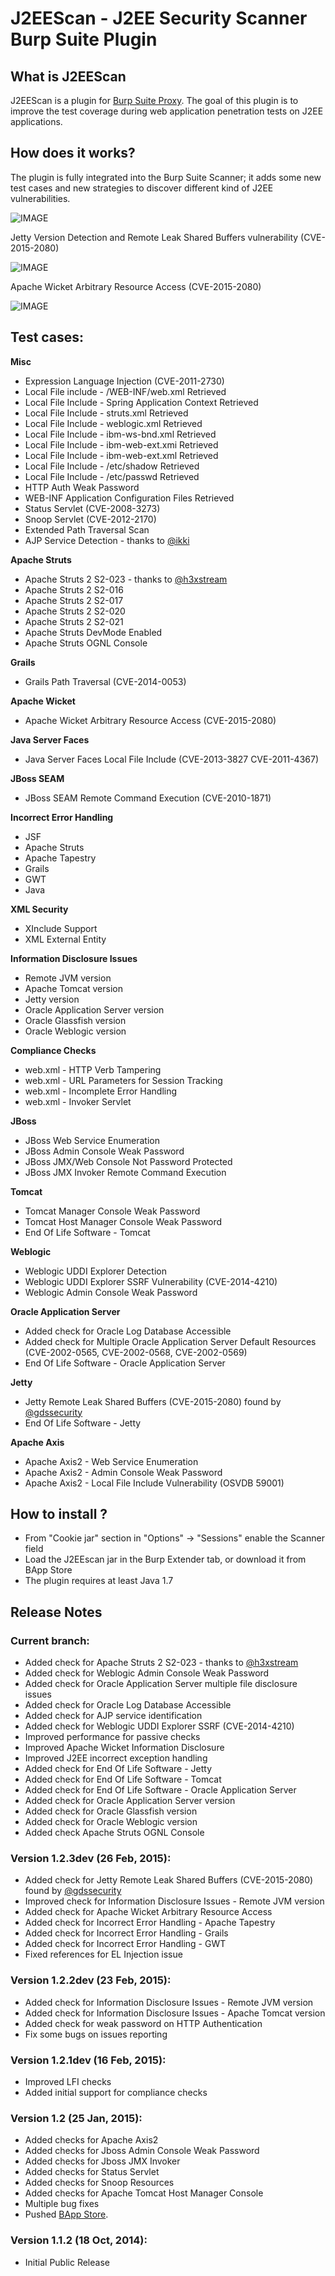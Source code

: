 # J2EEScan - J2EE Security Scanner Burp Suite Plugin

## What is J2EEScan
J2EEScan is a plugin for [Burp Suite Proxy](http://portswigger.net/). 
The goal of this plugin is to improve the test coverage during 
web application penetration tests on J2EE applications. 


## How does it works?

The plugin is fully integrated into the Burp Suite Scanner; it adds some new test 
cases and new strategies to discover different kind of J2EE vulnerabilities.


 ![IMAGE](https://bitbucket.org/ilmila/j2eescan/raw/dev/resources/j2eescan-results.png)


Jetty Version Detection and Remote Leak Shared Buffers vulnerability (CVE-2015-2080)

 ![IMAGE](https://bitbucket.org/ilmila/j2eescan/raw/dev/resources/jetty-remote-leak.png)


Apache Wicket Arbitrary Resource Access (CVE-2015-2080)

 ![IMAGE](https://bitbucket.org/ilmila/j2eescan/raw/dev/resources/wicket.png)



## Test cases:

**Misc**

 * Expression Language Injection (CVE-2011-2730)
 * Local File include - /WEB-INF/web.xml Retrieved
 * Local File Include - Spring Application Context Retrieved
 * Local File Include - struts.xml Retrieved
 * Local File Include - weblogic.xml Retrieved
 * Local File Include - ibm-ws-bnd.xml Retrieved
 * Local File Include - ibm-web-ext.xmi Retrieved
 * Local File Include - ibm-web-ext.xml Retrieved
 * Local File Include - /etc/shadow Retrieved
 * Local File Include - /etc/passwd Retrieved
 * HTTP Auth Weak Password
 * WEB-INF Application Configuration Files Retrieved
 * Status Servlet (CVE-2008-3273)
 * Snoop Servlet (CVE-2012-2170)
 * Extended Path Traversal Scan
 * AJP Service Detection - thanks to [@ikki](https://twitter.com/_ikki)
 

**Apache Struts**

 * Apache Struts 2 S2-023 - thanks to [@h3xstream](https://twitter.com/h3xstream)
 * Apache Struts 2 S2-016
 * Apache Struts 2 S2-017
 * Apache Struts 2 S2-020
 * Apache Struts 2 S2-021
 * Apache Struts DevMode Enabled
 * Apache Struts OGNL Console

**Grails**

 * Grails Path Traversal (CVE-2014-0053)

**Apache Wicket**
 
 * Apache Wicket Arbitrary Resource Access (CVE-2015-2080)

**Java Server Faces**
 
 * Java Server Faces Local File Include (CVE-2013-3827 CVE-2011-4367)

**JBoss SEAM**

 * JBoss SEAM Remote Command Execution (CVE-2010-1871)

**Incorrect Error Handling**

 * JSF
 * Apache Struts
 * Apache Tapestry
 * Grails
 * GWT
 * Java

**XML Security**
 
 * XInclude Support
 * XML External Entity

**Information Disclosure Issues**

 * Remote JVM version
 * Apache Tomcat version
 * Jetty version
 * Oracle Application Server version
 * Oracle Glassfish version
 * Oracle Weblogic version

**Compliance Checks**
 
 * web.xml - HTTP Verb Tampering
 * web.xml - URL Parameters for Session Tracking
 * web.xml - Incomplete Error Handling
 * web.xml - Invoker Servlet

**JBoss**

 * JBoss Web Service Enumeration
 * JBoss Admin Console Weak Password
 * JBoss JMX/Web Console Not Password Protected
 * JBoss JMX Invoker Remote Command Execution

**Tomcat**

 * Tomcat Manager Console Weak Password
 * Tomcat Host Manager Console Weak Password
 * End Of Life Software - Tomcat

**Weblogic**

 * Weblogic UDDI Explorer Detection
 * Weblogic UDDI Explorer SSRF Vulnerability (CVE-2014-4210)
 * Weblogic Admin Console Weak Password

**Oracle Application Server**
 
 * Added check for Oracle Log Database Accessible
 * Added check for Multiple Oracle Application Server Default Resources (CVE-2002-0565, CVE-2002-0568, CVE-2002-0569)
 * End Of Life Software - Oracle Application Server

**Jetty**

 * Jetty Remote Leak Shared Buffers (CVE-2015-2080) found by [@gdssecurity](https://twitter.com/gdssecurity/)
 * End Of Life Software - Jetty

**Apache Axis**

 * Apache Axis2 - Web Service Enumeration
 * Apache Axis2 - Admin Console Weak Password
 * Apache Axis2 - Local File Include Vulnerability (OSVDB 59001)
 

## How to install ?

 * From "Cookie jar" section in "Options" -> "Sessions" enable the Scanner field
 * Load the J2EEscan jar in the Burp Extender tab, or download it from BApp Store
 * The plugin requires at least Java 1.7


## Release Notes

### Current branch:
 * Added check for Apache Struts 2 S2-023 - thanks to [@h3xstream](https://twitter.com/h3xstream)
 * Added check for Weblogic Admin Console Weak Password
 * Added check for Oracle Application Server multiple file disclosure issues
 * Added check for Oracle Log Database Accessible
 * Added check for AJP service identification
 * Added check for Weblogic UDDI Explorer SSRF (CVE-2014-4210)
 * Improved performance for passive checks
 * Improved Apache Wicket Information Disclosure
 * Improved J2EE incorrect exception handling
 * Added check for End Of Life Software - Jetty
 * Added check for End Of Life Software - Tomcat
 * Added check for End Of Life Software - Oracle Application Server
 * Added check for Oracle Application Server version
 * Added check for Oracle Glassfish version
 * Added check for Oracle Weblogic version
 * Added check Apache Struts OGNL Console
 

### Version 1.2.3dev (26 Feb, 2015):
 * Added check for Jetty Remote Leak Shared Buffers (CVE-2015-2080) found by [@gdssecurity](https://twitter.com/gdssecurity/)
 * Improved check for Information Disclosure Issues - Remote JVM version
 * Added check for Apache Wicket Arbitrary Resource Access
 * Added check for Incorrect Error Handling - Apache Tapestry
 * Added check for Incorrect Error Handling - Grails
 * Added check for Incorrect Error Handling - GWT
 * Fixed references for EL Injection issue

### Version 1.2.2dev (23 Feb, 2015):
 * Added check for Information Disclosure Issues - Remote JVM version
 * Added check for Information Disclosure Issues - Apache Tomcat version
 * Added check for weak password on HTTP Authentication
 * Fix some bugs on issues reporting

### Version 1.2.1dev (16 Feb, 2015):
 * Improved LFI checks
 * Added initial support for compliance checks

### Version 1.2 (25 Jan, 2015):
 * Added checks for Apache Axis2
 * Added checks for Jboss Admin Console Weak Password
 * Added checks for Jboss JMX Invoker
 * Added checks for Status Servlet
 * Added checks for Snoop Resources
 * Added checks for Apache Tomcat Host Manager Console
 * Multiple bug fixes
 * Pushed [BApp Store](https://pro.portswigger.net/bappstore/). 

### Version 1.1.2 (18 Oct, 2014):
 * Initial Public Release
 

